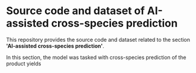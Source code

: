 # Source code and dataset of AI-assisted cross-species prediction

This repository provides the source code and dataset related to the section **'AI-assisted cross-species prediction'**.


In this section, the model was tasked with cross-species prediction of the product yields
